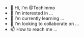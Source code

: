 - 👋 Hi, I’m @Techimmo
- 👀 I’m interested in ...
- 🌱 I’m currently learning ...
- 💞️ I’m looking to collaborate on ...
- 📫 How to reach me ...

<!---
Techimmo/Techimmo is a ✨ special ✨ repository because its `README.md` (this file) appears on your GitHub profile.
You can click the Preview link to take a look at your changes.
--->

